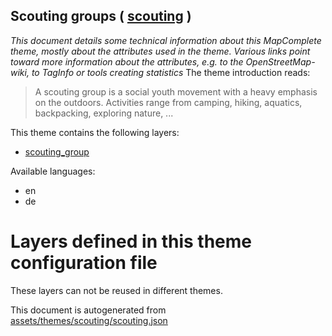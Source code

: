 [//]: # (WARNING: this file is automatically generated. Please find the sources at the bottom and edit those sources)

## Scouting groups ( [scouting](https://mapcomplete.org/scouting) )
_This document details some technical information about this MapComplete theme, mostly about the attributes used in the theme. Various links point toward more information about the attributes, e.g. to the OpenStreetMap-wiki, to TagInfo or tools creating statistics_
The theme introduction reads:

> A scouting group is a social youth movement with a heavy emphasis on the outdoors. Activities range from camping, hiking, aquatics, backpacking, exploring nature, ...

This theme contains the following layers:

 - [scouting_group](../Layers/scouting_group.md)

Available languages:

 - en
 - de

# Layers defined in this theme configuration file
These layers can not be reused in different themes.


This document is autogenerated from [assets/themes/scouting/scouting.json](https://source.mapcomplete.org/MapComplete/MapComplete/src/branch/develop/assets/themes/scouting/scouting.json)
